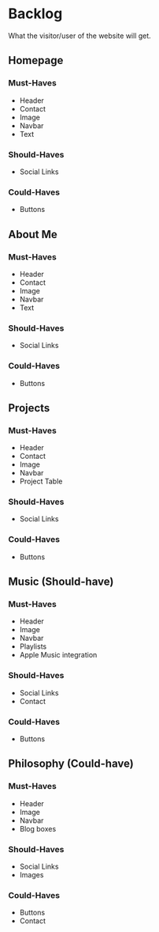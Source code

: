 # Backlog

What the visitor/user of the website will get.

## Homepage

### Must-Haves

- Header
- Contact
- Image
- Navbar
- Text

### Should-Haves

- Social Links


### Could-Haves

- Buttons

## About Me 

### Must-Haves

- Header
- Contact
- Image
- Navbar
- Text

### Should-Haves

- Social Links

### Could-Haves

- Buttons

## Projects 

### Must-Haves

- Header
- Contact
- Image
- Navbar
- Project Table 

### Should-Haves

- Social Links

### Could-Haves

- Buttons

## Music (Should-have)

### Must-Haves

- Header
- Image
- Navbar
- Playlists
- Apple Music integration

### Should-Haves

- Social Links
- Contact

### Could-Haves

- Buttons

## Philosophy (Could-have)

### Must-Haves

- Header
- Image
- Navbar
- Blog boxes

### Should-Haves

- Social Links
- Images

### Could-Haves

- Buttons
- Contact
  